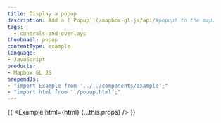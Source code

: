 ```yaml
---
title: Display a popup
description: Add a [`Popup`](/mapbox-gl-js/api/#popup) to the map.
tags:
  - controls-and-overlays
thumbnail: popup
contentType: example
language:
- JavaScript
products:
- Mapbox GL JS
prependJs:
- "import Example from '../../components/example';"
- "import html from './popup.html';"
---
```


{{ <Example html={html} {...this.props} /> }}
